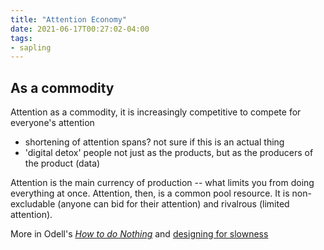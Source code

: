 ```yaml
---
title: "Attention Economy"
date: 2021-06-17T00:27:02-04:00
tags:
- sapling
---
```


## As a commodity
Attention as a commodity, it is increasingly competitive to compete for everyone's attention
* shortening of attention spans? not sure if this is an actual thing
* 'digital detox'
people not just as the products, but as the producers of the product (data)

Attention is the main currency of production -- what limits you from doing everything at once. Attention, then, is a common pool resource. It is non-excludable (anyone can bid for their attention) and rivalrous (limited attention).

More in Odell's [*How to do Nothing*](thoughts/How%20to%20do%20Nothing.md) and [designing for slowness](thoughts/digital%20mindfulness.md)
